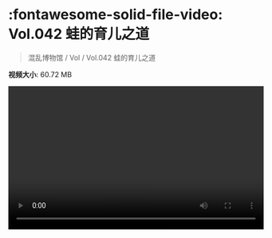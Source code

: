 # :fontawesome-solid-file-video: Vol.042 蛙的育儿之道

> 混乱博物馆 / Vol / Vol.042 蛙的育儿之道

**视频大小**: 60.72 MB

<video id="V-04417cdd7f2338f8e3fe8cdc4562fde1" width="512" height="288" preload="none" playsinline webkit-playsinline></video>